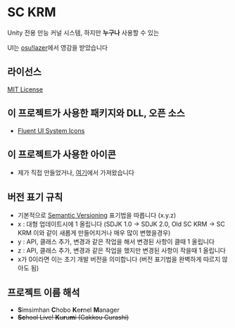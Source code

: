 # SC KRM
Unity 전용 만능 커널 시스템, 하지만 **누구나** 사용할 수 있는

UI는 [osu!lazer](https://github.com/ppy/osu)에서 영감을 받았습니다

## 라이선스
[MIT License](https://opensource.org/licenses/MIT)

## 이 프로젝트가 사용한 패키지와 DLL, 오픈 소스
- [Fluent UI System Icons](https://github.com/microsoft/fluentui-system-icons)

## 이 프로젝트가 사용한 아이콘
- 제가 직접 만들었거나, [여기](https://github.com/microsoft/fluentui-system-icons)에서 가져왔습니다

## 버전 표기 규칙
- 기본적으로 [Semantic Versioning](https://semver.org/) 표기법을 따릅니다 (x.y.z)
- x : 대형 업데이트시에 1 올립니다 (SDJK 1.0 -> SDJK 2.0, Old SC KRM -> SC KRM 이와 같이 새롭게 만들어지거나 매우 많이 변했을경우)
- y : API, 클래스 추가, 변경과 같은 작업을 해서 변경된 사항이 클때 1 올립니다
- z : API, 클래스 추가, 변경과 같은 작업을 했지만 변경된 사항이 작을때 1 올립니다
- x가 0이라면 이는 초기 개발 버전을 의미합니다 (버전 표기법을 완벽하게 따르지 않아도 됨)

## 프로젝트 이름 해석
* **S**imsimhan **C**hobo **K**e**r**nel **M**anager
* ~~**Sc**hool Live! **K**u**r**u**m**i (Gakkou Gurashi)~~
